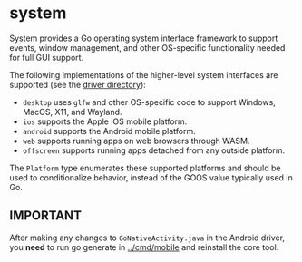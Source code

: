 # system

System provides a Go operating system interface framework to support events, window management, and other OS-specific functionality needed for full GUI support.

The following implementations of the higher-level system interfaces are supported (see the [driver directory](./driver)):

* `desktop` uses `glfw` and other OS-specific code to support Windows, MacOS, X11, and Wayland.
* `ios` supports the Apple iOS mobile platform.
* `android` supports the Android mobile platform.
* `web` supports running apps on web browsers through WASM.
* `offscreen` supports running apps detached from any outside platform.

The `Platform` type enumerates these supported platforms and should be used to conditionalize behavior, instead of the GOOS value typically used in Go.

## IMPORTANT

After making any changes to `GoNativeActivity.java` in the Android driver, you **need** to run go generate in [../cmd/mobile](../cmd/mobile) and reinstall the core tool.
